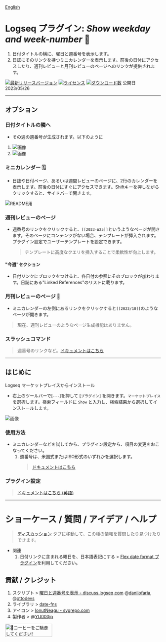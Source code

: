 [English](https://github.com/YU000jp/logseq-plugin-show-weekday-and-week-number)

# Logseq プラグイン: *Show weekday and week-number* 📆

1. 日付タイトルの横に、曜日と週番号を表示します。
1. 日誌にそのリンクを持つミニカレンダーを表示します。前後の日付にアクセスしたり、週刊レビューと月刊レビューのページへのリンクが提供されます。

[![最新リリースバージョン](https://img.shields.io/github/v/release/YU000jp/logseq-plugin-show-weekday-and-week-number)](https://github.com/YU000jp/logseq-plugin-show-weekday-and-week-number/releases)
[![ライセンス](https://img.shields.io/github/license/YU000jp/logseq-plugin-show-weekday-and-week-number?color=blue)](https://github.com/YU000jp/logseq-plugin-show-weekday-and-week-number/LICENSE)
[![ダウンロード数](https://img.shields.io/github/downloads/YU000jp/logseq-plugin-show-weekday-and-week-number/total.svg)](https://github.com/YU000jp/logseq-plugin-show-weekday-and-week-number/releases)
公開日 2023/05/26

---

## オプション

### 日付タイトルの隣へ

- その週の週番号が生成されます。以下のように

1. ![画像](https://github.com/YU000jp/logseq-plugin-show-weekday-and-week-number/assets/111847207/f47b8948-5e7a-4e16-a5ae-6966672742b1)
1. ![画像](https://github.com/YU000jp/logseq-plugin-show-weekday-and-week-number/assets/111847207/ee97c455-714e-45d2-9f9f-905798e298b4)

### ミニカレンダー 🗓️

- 日誌や日付ページ、あるいは週間レビューのページに、2行のカレンダーを表示します。前後の日付にすぐにアクセスできます。Shiftキーを押しながらクリックすると、サイドバーで開きます。

![README用](https://github.com/YU000jp/logseq-plugin-show-weekday-and-week-number/assets/111847207/114708ab-0389-4c46-b962-00cb25e2070a)

### 週刊レビューのページ

- 週番号のリンクをクリックすると、`[[2023-W25]]`というようなページが開きます。そのページにコンテンツがない場合、テンプレートが挿入されます。プラグイン設定でユーザーテンプレートを設定できます。
  > テンプレートに高度なクエリを挿入することで柔軟性が向上します。

#### "今週"セクション

- 日付リンクにブロックをつけると、各日付の参照にそのブロックが加わります。日誌にある"Linked References"のリストに載ります。

### 月刊レビューのページ 🌛

- ミニカレンダーの左側にあるリンクをクリックすると`[[2023/10]]`のようなページが開きます。
> 現在、週刊レビューのようなページ生成機能はありません。

### スラッシュコマンド

> 週番号のリンクなど。[ドキュメントはこちら](https://github.com/YU000jp/logseq-plugin-show-weekday-and-week-number/wiki/Slash-Command)

---

## はじめに

Logseq マーケットプレイスからインストール
  - 右上のツールバーで[`---`]を押して [`プラグイン`] を開きます。`マーケットプレイス` を選択します。検索フィールドに `Show` と入力し、検索結果から選択してインストールします。

   ![画像](https://github.com/YU000jp/logseq-plugin-show-weekday-and-week-number/assets/111847207/5c3a2b34-298b-4790-8e12-01d83e289794)

### 使用方法

- ミニカレンダーなどを試してから、プラグイン設定から、項目の変更をおこなってください。
   1. 週番号は、米国式またはISO形式のいずれかを選択します。
      > [ドキュメントはこちら](https://github.com/YU000jp/logseq-plugin-show-weekday-and-week-number/wiki/%E9%80%B1%E7%95%AA%E5%8F%B7%E3%83%95%E3%82%A9%E3%83%BC%E3%83%9E%E3%83%83%E3%83%88%E3%81%AE%E9%81%B8%E6%8A%9E%E8%82%A2-(Japanese))

### プラグイン設定

> [ドキュメントはこちら (英語)](https://github.com/YU000jp/logseq-plugin-show-weekday-and-week-number/wiki/Plugin-Settings)

---

# ショーケース / 質問 / アイデア / ヘルプ

> [ディスカッション](https://github.com/YU000jp/logseq-plugin-show-weekday-and-week-number/discussions) タブに移動して、この種の情報を質問したり見つけたりできます。

- 関連
  1. 日付リンクに含まれる曜日を、日本語表記にする > [Flex date format プラグイン](https://github.com/YU000jp/logseq-plugin-flex-date-format)を利用してください。

## 貢献 / クレジット

1. スクリプト > [曜日と週番号を表示 - discuss.logseq.com](https://discuss.logseq.com/t/show-week-day-and-week-number/12685/18) @[danilofaria](https://discuss.logseq.com/u/danilofaria/), @[ottodevs](https://discuss.logseq.com/u/ottodevs/)
1. ライブラリ > [date-fns](https://date-fns.org/)
1. アイコン > [IonutNeagu - svgrepo.com](https://www.svgrepo.com/svg/490868/monday)
1. 製作者 > @[YU000jp](https://github.com/YU000jp)

<a href="https://www.buymeacoffee.com/yu000japan" target="_blank"><img src="https://cdn.buymeacoffee.com/buttons/v2/default-violet.png" alt="🍌コーヒーをご馳走してください!" style="height: 42px;width: 152px"></a>
